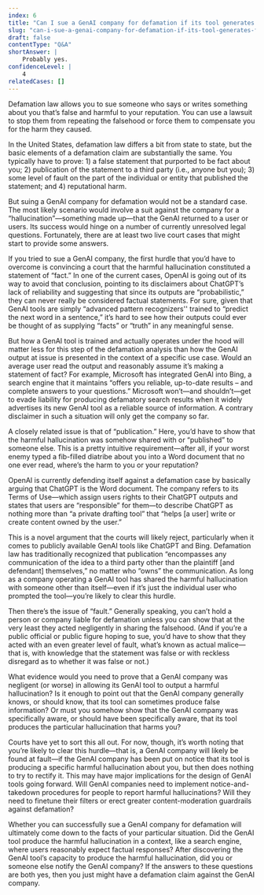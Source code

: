 ```yaml
---
index: 6
title: "Can I sue a GenAI company for defamation if its tool generates false information about me?"
slug: "can-i-sue-a-genai-company-for-defamation-if-its-tool-generates-false-information-about-me"
draft: false
contentType: "Q&A"
shortAnswer: |
    Probably yes.
confidenceLevel: |
    4
relatedCases: []
---
```

Defamation law allows you to sue someone who says or writes something about you that’s false and harmful to your reputation. You can use a lawsuit to stop them from repeating the falsehood or force them to compensate you for the harm they caused. 

In the United States, defamation law differs a bit from state to state, but the basic elements of a defamation claim are substantially the same. You typically have to prove: 1) a false statement that purported to be fact about you; 2) publication of the statement to a third party (i.e., anyone but you); 3) some level of fault on the part of the individual or entity that published the statement; and 4) reputational harm.
 
But suing a GenAI company for defamation would not be a standard case. The most likely scenario would involve a suit against the company for a “hallucination”—something made up—that the GenAI returned to a user or users. Its success would hinge on a number of currently unresolved legal questions. Fortunately, there are at least two live court cases that might start to provide some answers.
 
If you tried to sue a GenAI company, the first hurdle that you’d have to overcome is convincing a court that the harmful hallucination constituted a statement of “fact.” In one of the current cases, OpenAI is going out of its way to avoid that conclusion, pointing to its disclaimers about ChatGPT’s lack of reliability and suggesting that since its outputs are “probabilistic,” they can never really be considered factual statements. For sure, given that GenAI tools are simply “advanced pattern recognizers'' trained to “predict the next word in a sentence,” it’s hard to see how their outputs could ever be thought of as supplying “facts” or “truth” in any meaningful sense. 

But how a GenAI tool is trained and actually operates under the hood will matter less for this step of the defamation analysis than how the GenAI output at issue is presented in the context of a specific use case. Would an average user read the output and reasonably assume it’s making a statement of fact? For example, Microsoft has integrated GenAI into Bing, a search engine that it maintains “offers you reliable, up-to-date results – and complete answers to your questions.” Microsoft won’t—and shouldn’t—get to evade liability for producing defamatory search results when it widely advertises its new GenAI tool as a reliable source of information. A contrary disclaimer in such a situation will only get the company so far.
 
A closely related issue is that of “publication.” Here, you’d have to show that the harmful hallucination was somehow shared with or “published” to someone else. This is a pretty intuitive requirement—after all, if your worst enemy typed a fib-filled diatribe about you into a Word document that no one ever read, where’s the harm to you or your reputation? 

OpenAI is currently defending itself against a defamation case by basically arguing that ChatGPT is the Word document. The company refers to its Terms of Use—which assign users rights to their ChatGPT outputs and states that users are “responsible” for them—to describe ChatGPT as nothing more than “a private drafting tool” that “helps [a user] write or create content owned by the user.” 

This is a novel argument that the courts will likely reject, particularly when it comes to publicly available GenAI tools like ChatGPT and Bing. Defamation law has traditionally recognized that publication “encompasses any communication of the idea to a third party other than the plaintiff [and defendant] themselves,” no matter who “owns” the communication. As long as a company operating a GenAI tool has shared the harmful hallucination with someone other than itself—even if it’s just the individual user who prompted the tool—you’re likely to clear this hurdle.
 
Then there’s the issue of “fault.” Generally speaking, you can’t hold a person or company liable for defamation unless you can show that at the very least they acted negligently in sharing the falsehood. (And if you’re a public official or public figure hoping to sue, you’d have to show that they acted with an even greater level of fault, what’s known as actual malice—that is, with knowledge that the statement was false or with reckless disregard as to whether it was false or not.)

What evidence would you need to prove that a GenAI company was negligent (or worse) in allowing its GenAI tool to output a harmful hallucination? Is it enough to point out that the GenAI company generally knows, or should know, that its tool can sometimes produce false information? Or must you somehow show that the GenAI company was specifically aware, or should have been specifically aware, that its tool produces the particular hallucination that harms you? 

Courts have yet to sort this all out. For now, though, it’s worth noting that you’re likely to clear this hurdle—that is, a GenAI company will likely be found at fault—if the GenAI company has been put on notice that its tool is producing a specific harmful hallucination about you, but then does nothing to try to rectify it. This may have major implications for the design of GenAI tools going forward. Will GenAI companies need to implement notice-and-takedown procedures for people to report harmful hallucinations? Will they need to finetune their filters or erect greater content-moderation guardrails against defamation?
 
Whether you can successfully sue a GenAI company for defamation will ultimately come down to the facts of your particular situation. Did the GenAI tool produce the harmful hallucination in a context, like a search engine, where users reasonably expect factual responses? After discovering the GenAI tool’s capacity to produce the harmful hallucination, did you or someone else notify the GenAI company? If the answers to these questions are both yes, then you just might have a defamation claim against the GenAI company.

